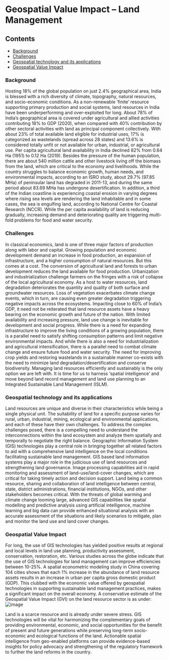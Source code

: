 # Geospatial Value Impact – Land Management

## Contents
 - [Background](#background)
 - [Challenges](#challenges)
 - [Geospatial technology and its applications](#geospatial-technology-and-its-applications)
 - [Geospatial Value Impact](#geospatial-value-impact)
   

### Background
Hosting 18% of the global population on just 2.4% geographical area, India is blessed with a rich diversity of climate, topography, natural resources, and socio-economic conditions. As a non-renewable ‘finite’ resource supporting primary production and social systems, land resources in India have been underperforming and over-exploited for long. About 78% of India’s geographical area is covered under agricultural and allied activities contributing 18% to GDP (2020), when compared with 40% contribution by other sectoral activities with land as principal component collectively.
With about 23% of total available land eligible for industrial uses, 17% is categorized as wastelands (spread across 28 states) and 13.6% is considered totally unfit or not available for urban, industrial, or agricultural use. Per capita agricultural land availability in India declined 82% from 0.64 Ha (1951) to 0.12 Ha (2019). Besides the pressure of the human population, there are about 540 million cattle and other livestock living off the biomass from the land, which are critical to the economy and livelihoods.
While the country struggles to balance economic growth, human needs, and environmental impacts, according to an ISRO study, about 29.7% (97.85 MHa) of peninsular land has degraded in 2011-13, and during the same period about 83.69 MHa has undergone desertification. In addition, a third of the Indian coastline is experiencing coastal erosion in varying degrees where rising sea levels are rendering the land inhabitable and in some cases, the sea is engulfing land, according to National Centre for Coastal Research (NCCR). While the per capita availability of land is reducing gradually, increasing demand and deteriorating quality are triggering multi-fold problems for food and water security.

### Challenges
In classical economics, land is one of three major factors of production along with labor and capital. Growing population and economic development demand an increase in food production, an expansion of infrastructure, and a higher consumption of natural resources. But this comes at a cost. The conversion of agricultural land and forests to urban development reduces the land available for food production. Urbanization and industrialization challenge farmers on the fringes with a risk of collapse of the local agricultural economy. As a host to water resources, land degradation deteriorates the quantity and quality of both surface and groundwater resources. Loss of vegetation exacerbates climate change events, which in turn, are causing even greater degradation triggering negative impacts across the ecosystems.
Impacting close to 60% of India’s GDP, it need not be reiterated that land resource assets have a heavy bearing on the economic growth and future of the nation. With limited availability and increasing pressure, land use change is inevitable for development and social progress. While there is a need for expanding infrastructure to improve the living conditions of a growing population, there is a parallel need to satisfy shifting consumption patterns and limit negative environmental impacts. And while there is also a need for industrialization and agricultural intensification, there is a parallel need to combat climate change and ensure future food and water security. The need for improving crop yields and restoring wastelands in a sustainable manner co-exists with the need to minimize land degradation/desertification and conserve biodiversity. Managing land resources efficiently and sustainably is the only option we are left with. It is time for us to harness ‘spatial intelligence’ and move beyond land record management and land use planning to an Integrated Sustainable Land Management (ISLM).

### Geospatial technology and its applications
Land resources are unique and diverse in their characteristics while being a single physical unit. The suitability of land for a specific purpose varies for rural, urban, industrial, mining, ecological and environmental applications, and each of these have their own challenges. To address the complex challenges posed, there is a compelling need to understand the interconnections within the land ecosystem and analyze them spatially and temporally to negotiate the right balance.
Geographic Information System (GIS) technologies play a central role in bringing together all related factors to aid with a comprehensive land intelligence on the local conditions facilitating sustainable land management. GIS based land information systems play a major role in the judicious use of land resources and strengthening land governance. Image processing capabilities aid in rapid monitoring and assessment of land-use/land-cover changes, which are critical for taking timely action and decision support. Land being a common resource, sharing and collaboration of land intelligence between central, state, district administrations, financial institutions, NGOs, and other stakeholders becomes critical.
With the threats of global warming and climate change looming large, advanced GIS capabilities like spatial modelling and predictive analysis using artificial intelligence, machine learning and big data can provide enhanced situational analysis with an accurate assessment of the situations and likely scenarios to mitigate, plan and monitor the land use and land cover changes. 

### Geospatial Value Impact
For long, the use of GIS technologies has yielded positive results at regional and local levels in land use planning, productivity assessment, conservation, restoration, etc. Various studies across the globe indicate that the use of GIS technologies for land management can improve efficiencies between 10-25%. A spatial econometric modeling study in China covering 104 cities shows that each 1% increase in the abundance of land resource assets results in an increase in urban per capita gross domestic product (GDP).
This clubbed with the economic value offered by geospatial technologies in supporting sustainable land management practices, makes a significant impact on the overall economy. A conservative estimate of the Geospatial Value Impact (GVI) on the land resource sector is as under:
![image](https://github.com/chokila/My-Web/assets/47803239/4ec9fac7-7f0a-4d29-93e0-5872e4279ed7)

Land is a scarce resource and is already under severe stress. GIS technologies will be vital for harmonizing the complementary goals of providing environmental, economic, and social opportunities for the benefit of present and future generations while preserving long-term socio-economic and ecological functions of the land. Actionable spatial intelligence from geo-enabled platforms can provide evidence-based insights for policy advocacy and strengthening of the regulatory framework to further the land reforms in the country.
